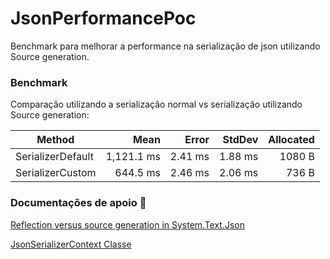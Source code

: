 
# JsonPerformancePoc
Benchmark para melhorar a performance na serialização de json utilizando Source generation.

### Benchmark
Comparação utilizando a serialização normal vs serialização utilizando Source generation:

| Method            | Mean       | Error   | StdDev  | Allocated |
|------------------ |-----------:|--------:|--------:|----------:|
| SerializerDefault | 1,121.1 ms | 2.41 ms | 1.88 ms |    1080 B |
| SerializerCustom  |   644.5 ms | 2.46 ms | 2.06 ms |     736 B |

### Documentações de apoio :book:
[Reflection versus source generation in System.Text.Json](https://learn.microsoft.com/en-us/dotnet/standard/serialization/system-text-json/reflection-vs-source-generation?pivots=dotnet-8-0)

[JsonSerializerContext Classe](https://learn.microsoft.com/pt-br/dotnet/api/system.text.json.serialization.jsonserializercontext?view=net-8.0)
